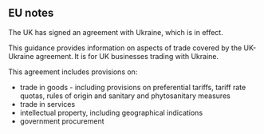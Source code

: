 ## EU notes

The UK has signed an agreement with Ukraine, which is in effect.

This guidance provides information on aspects of trade covered by the UK-Ukraine agreement. It is for UK businesses trading with Ukraine.

This agreement includes provisions on: 

*   trade in goods - including provisions on preferential tariffs, tariff rate quotas, rules of origin and sanitary and phytosanitary measures
*   trade in services
*   intellectual property, including geographical indications
*   government procurement